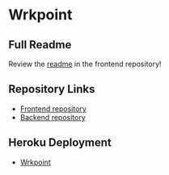 # Wrkpoint

## Full Readme
Review the <a href="https://github.com/graymok/wrkpoint-app-frontend">readme</a> in the frontend repository!

## Repository Links
* <a href="https://github.com/graymok/wrkpoint-app-frontend">Frontend repository</a>
* <a href="https://github.com/graymok/backend-sei-solo-project-3">Backend repository</a>

## Heroku Deployment
* <a href="https://wrkpoint-u3-app.herokuapp.com/">Wrkpoint</a>